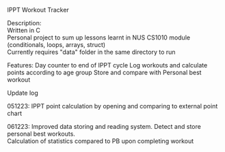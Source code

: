 IPPT Workout Tracker 


Description:                                                                                                       
Written in C                                                                                                       
Personal project to sum up lessons learnt in NUS CS1010 module (conditionals, loops, arrays, struct)                                                                      
Currently requires "data" folder in the same directory to run                                                                                                                                 


Features:
Day counter to end of IPPT cycle
Log workouts and calculate points according to age group
Store and compare with Personal best workout



Update log                                                                                                                         

051223:
IPPT point calculation by opening and comparing to external point chart

061223:
Improved data storing and reading system. Detect and store personal best workouts.                                                                                      
Calculation of statistics compared to PB upon completing workout

